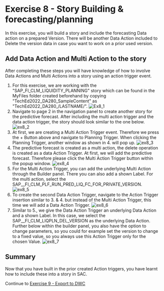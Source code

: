 # Exercise 8 - Story Building & forecasting/planning
In this exercise, you will build a story and include the forecasting Data action on a prepared Version. There will be another Data Action included to Delete the version data in case you want to work on a prior used version.

## Add Data Action and Multi Action to the story

After completing these steps you will have knowledge of how to involve Data Actions and Multi Actions into a story using an action trigger event.

1.	For this exercise, we are working with the "SAP_FI_CLM_LIQUIDITY_PLANNING" story which can be found in the MyFiles folder created beforehand by copying "TechEd2022_DA280_SampleContent" as "TechEd2022_DA280_/LASTNAME/". 
![Ex8_1](https://user-images.githubusercontent.com/112930664/197132153-11371e97-0ce1-403f-9528-cc845b7d1217.png)
2.	Navigate to page 2 in the navigation panel to create another story for the predictive forecast. After including the multi action trigger and the data action trigger, the story should look similar to the one below.
![ex8_2](https://user-images.githubusercontent.com/112930664/197132155-2f714d97-e6c3-4f5e-b771-7b51a3c2089a.png)
3. At first, we are creating a Multi Action Trigger event. Therefore we press the + Button above and navigate to Planning Trigger. When clicking the Planning Trigger, another window as shown in 4. will pop up.
![ex8_3](https://user-images.githubusercontent.com/112930664/197132158-d7b919f0-38a4-4597-8d91-89933381e1c3.png)
4. The predictive forecast is created as a multi action, the delete operation is created as a data Action Trigger. At first, we will add the predictive forecast. Therefore please click the Multi Action Trigger button within the popup window. 
![ex8_4](https://user-images.githubusercontent.com/112930664/197132160-4979846c-f3fa-40ef-9d57-f69ff7c9dceb.png)
5. For the Multi Action Trigger, you can add the underlying Multi Action through the Builder panel. There you can also add a shown Label.
For the multi action, select the SAP__FI_CLM_PLF_RUN_PRED_LIQ_FC_FOR_PRIVATE_VERSION.
![ex8_5](https://user-images.githubusercontent.com/112930664/197132148-c9f94641-211a-46b8-9a21-dae29a3ba2c3.png)
6. To create the second Data Action Trigger, navigate to the Action Trigger insertion similar to 3. & 4. but instead of the Multi Action Trigger, this time we will add a Data Action Trigger.
![ex8_6](https://user-images.githubusercontent.com/112930664/197132150-d1e7e66d-5b82-48f0-a18e-8b052a55aefd.png)
7. Similar to 5., we give the Data Action Trigger an underlying Data Action and a shown Label. In this case, we select the SAP__FI_CLM_LIQPLN_DEL_VERSION as the underlying Data Action. Further below within the builder panel, you also have the option to change parameters, so you could for example set the version to change to a fixed value, so you always use this Action Trigger only for the chosen Value. 
![ex8_7](https://user-images.githubusercontent.com/112930664/197132151-98ed35c9-e6c3-4f99-94ad-4f07047f12b7.png)
## Summary

Now that you have built in the prior created Action triggers, you have learnt how to include these into a story in SAC.

Continue to [Exercise 9 - Export to DWC](../9_Export_to_DWC/README.md)
